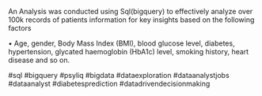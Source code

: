 An Analysis was conducted using Sql(bigquery) to effectively analyze over 100k records of patients information for key insights based on the following factors

• Age, gender, Body Mass Index (BMI), blood glucose level, diabetes, hypertension, glycated haemoglobin (HbA1c) level, smoking history, heart disease and so on.

#sql #bigquery #psyliq #bigdata #dataexploration #dataanalystjobs #dataanalyst #diabetesprediction #datadrivendecisionmaking
